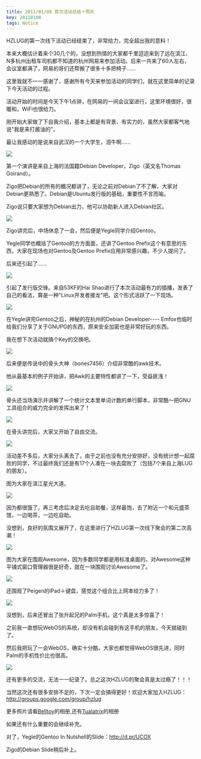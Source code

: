 ```yaml
---
title: 2011/01/08 首次活动总结＋照片
key: 20110108
tags: Notice
---
```

HZLUG的第一次线下活动已经结束了，非常给力，完全超出我的意料！

本来大概估计着来个30几个的，没想到热情的大家都千里迢迢来到了远在滨江、N多杭州出租车司机都不知道的杭州网易来参加活动。后来一共来了60人左右，会议室都满了，网易的哥们还帮搬了很多十多把椅子……

这里我就不一一感谢了，感谢所有今天来参加活动的同学们，就在这里简单的记录下今天活动的过程。

活动开始的时间是今天下午1点钟，在网易的一间会议室进行，这里环境很好，很暖和，WiFi也很给力。

刚开始大家做了下自我介绍，基本上都是有背景、有实力的，虽然大家都客气地说"我是来打酱油的"。

最让我感动的是说来自武汉的一个大学生，泪牛啊……

![](https://raw.githubusercontent.com/hzlug/res2011/master/a108/IMG_0829.jpg)

第一个演讲是来自上海的法国籍Debian Developer，Zigo（英文名Thomas Goirand）。

Zigo把Debian的所有的概况都讲了，无论之前对Debian了不了解，大家对Debian更熟悉了。Debian是Ubuntu发行版的基础，重要性不言而喻。

Zigo说只要大家想为Debian出力，他可以协助新人进入Debian社区。

![](https://raw.githubusercontent.com/hzlug/res2011/master/a108/IMG_0841.jpg)

Zigo讲完后，中场休息了一会，然后便是Yegle同学介绍Gentoo。

Yegle同学也概括了Gentoo的方方面面，还讲了Gentoo Prefix这个有意思的东西，大家在现场也对Gentoo及Gentoo Prefix应用非常感兴趣，不少人提问了。

后来还引起了……

![](https://raw.githubusercontent.com/hzlug/res2011/master/a108/IMG_0846.jpg)

引起了发行版交锋。来自53KF的Hai Shao进行了本次活动最有力的插播，发表了自己的看法，算是一种"Linux开发者接龙"吧。这个形式活跃了一下现场。

![](https://raw.githubusercontent.com/hzlug/res2011/master/a108/IMG_0848.jpg)

在Yegle讲完Gentoo之后，神秘的在杭州的Debian Developer---- Emfox也临时给我们分享了关于GNUPG的东西，原来安全加密也是非常好玩的东西。

我在想下次活动就搞个Key的交换吧。

![](https://raw.githubusercontent.com/hzlug/res2011/master/a108/IMG_0850.jpg)

后来便是传说中的骨头大神（bones7456）介绍非常酷的awk技术。

他从最基本的例子开始讲，把Awk的主要特性都讲了一下，受益匪浅！

![](https://raw.githubusercontent.com/hzlug/res2011/master/a108/IMG_0851.jpg)

骨头还当场演示并讲解了一个统计文本里单词计数的单行脚本，非常酷～把GNU工具组合的威力完全的发挥出来了！

![](https://raw.githubusercontent.com/hzlug/res2011/master/a108/IMG_0852.jpg)

在骨头讲完后，大家又开始了自由交流。

![](https://raw.githubusercontent.com/hzlug/res2011/master/a108/IMG_0849.jpg)

活动差不多后，大家分头离去了，由于之前也没有充分安排好，没有统计想一起腐败的同学，不过最终我们还是有17个人凑在一块去腐败了（包括7个来自上海LUG的朋友）。

图为大家在滨江星光大道。

![](https://raw.githubusercontent.com/hzlug/res2011/master/a108/IMG_0853.jpg)

因为都很饿了，再三考虑后决定去吃自助餐，这样最饱，去了附近一个和元盛茶馆，一边喝茶，一边吃自助。

没想到，良好的氛围又展开了，在这里进行了HZLUG第一次线下聚会的第二次高潮！

![](https://raw.githubusercontent.com/hzlug/res2011/master/a108/IMG_0854.jpg)

图为大家在围观Awesome，因为多数同学都是用标准桌面的，对Awesome这种平铺式窗口管理器很是好奇，就在一块围观讨论Awesome了。

![](https://raw.githubusercontent.com/hzlug/res2011/master/a108/IMG_0856.jpg)

还围观了Peigen的iPad＋键盘，感觉这个组合比上网本给力多了！

![](https://raw.githubusercontent.com/hzlug/res2011/master/a108/IMG_0857.jpg)

没想到，后来还冒出了张升起兄的Palm手机，这个真是太多惊喜了！

之前我一直想玩WebOS的系统，却没有机会碰到有这手机的朋友，今天就碰到了。

然后我把玩了一会WebOS，确实十分酷，大家也都觉得WebOS很先进，同时Palm的手机性价比也很高。

![](https://raw.githubusercontent.com/hzlug/res2011/master/a108/IMG_0858.jpg)

还有更多的交流，无法一一纪录了。总之这次HZLUG的聚会真是太过瘾了！！！

当然这次还有很多安排不足的，下次一定会搞得更好！欢迎大家加入HZLUG：http://groups.google.com/group/hzlug

更多照片请看[Belltoy](http://www.yupoo.com/photos/belltoy/albums/1993851/ "Belltoy")的相册,还有[Tualatrix](http://www.yupoo.com/photos/tualatrix/albums/1993844/ "Tualatrix")的相册

如果还有什么重要的会继续补充。

对了，Yegle的Gentoo In Nutshell的Slide：http://d.pr/UCOX

Zigo的Debian Slide稍后补上。
